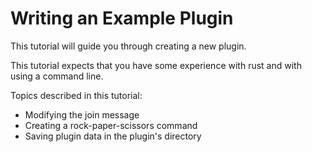# Writing an Example Plugin
This tutorial will guide you through creating a new plugin.

This tutorial expects that you have some experience with rust and with using a command line.

Topics described in this tutorial:
- Modifying the join message
- Creating a rock-paper-scissors command
- Saving plugin data in the plugin's directory